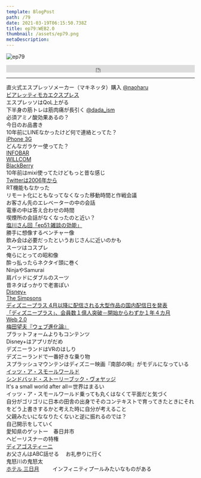 ```yaml
---  
template: BlogPost  
path: /79
date: 2021-03-19T06:15:50.738Z  
title: ep79:WEB2.0
thumbnail: /assets/ep79.png
metaDescription:  
---  
```

![ep79](/assets/ep79.png)  

<iframe width="100%" height="20" scrolling="no" frameborder="no" allow="autoplay" src="https://w.soundcloud.com/player/?url=https%3A//api.soundcloud.com/tracks/1010955898&color=%23ff5500&inverse=false&auto_play=false&show_user=true"></iframe>

***

直火式エスプレッソメーカー（マキネッタ）購入 [@naoharu](https://twitter.com/naoharu)   
[ビアレッティモカエクスプレス](https://bialetti.jp/index.php?dispatch=categories.view&category_id=46)  
エスプレッソはQoL上がる  
下半身の筋トレは筋肉痛が長引く [@dada_ism](https://twitter.com/dada_ism)   
必須アミノ酸効果あるの？  
今日のお品書き  
10年前にLINEなかったけど何で連絡とってた？  
[iPhone 3G](https://ja.wikipedia.org/wiki/IPhone_3G)  
どんなガラケー使ってた？  
[INFOBAR](https://ja.wikipedia.org/wiki/INFOBAR)  
[WILLCOM](https://ja.wikipedia.org/wiki/%E3%82%A6%E3%82%A3%E3%83%AB%E3%82%B3%E3%83%A0)  
[BlackBerry](https://ja.wikipedia.org/wiki/BlackBerry)  
10年前はmixi使ってたけどもっと昔な感じ  
[Twitterは2006年から](https://ja.wikipedia.org/wiki/Twitter)  
RT機能もなかった  
リモート化にともなってなくなった移動時間と作戦会議  
お客さん先のエレベーターの中の会話  
電車の中は答え合わせの時間  
喫煙所の会話がなくなったのと近い？  
[塩川さん回「ep51:雑談の効能」](https://jamming.fm/51)  
勝手に想像するベンチャー像  
飲み会は必要だったというおじさんに近いのかも  
スーツはコスプレ  
俺らにとっての昭和像  
酔っ払ったらネクタイ頭に巻く  
NinjaやSamurai  
肩パッドにダブルのスーツ  
昔ネタばっかりで老害ぽい  
[Disney+](https://disneyplus.disney.co.jp/)  
[The Simpsons](https://disneyplus.disney.co.jp/view/#!/series/detailed/%E3%82%B6%E3%83%BB%E3%82%B7%E3%83%B3%E3%83%97%E3%82%BD%E3%83%B3%E3%82%BA/413323)  
[ディズニープラス 4月以降に配信される大型作品の国内配信日を発表](https://disneyplus.disney.co.jp/news/2021/0225_01.html)  
[「ディズニープラス」、会員数１億人突破－開始からわずか１年４カ月](https://www.bloomberg.co.jp/news/articles/2021-03-09/QPPTVPDWX2PV01)  
[Web 2.0](https://ja.wikipedia.org/wiki/Web_2.0)  
[梅田望夫『ウェブ進化論』](https://www.chikumashobo.co.jp/top/shinka/mokuji.html)  
プラットフォームよりもコンテンツ  
Disney+はアプリがだめ  
デズニーランドはVRのはしり  
デズニーランドで一番好きな乗り物  
スプラッシュマウンテンはディズニー映画『南部の唄』がモデルになっている  
[イッツ・ア・スモールワールド](https://www.tokyodisneyresort.jp/tdl/attraction/detail/172/)   
[シンドバッド・ストーリーブック・ヴォヤッジ](https://www.tokyodisneyresort.jp/tds/attraction/detail/235/)  
It's a small world after all＝世界はまるい  
イッツ・ア・スモールワールド乗っても丸くはなくて平面だと気づく  
自分がゴリゴリに日本の田舎の出身でそのコンテキストで育ってきたときにそれをどう上書きするかと考えた時に自分が考えること  
父親みたいにななりたくないと逆に振れるのでは？  
自己開示をしていく  
愛知県のゲットー　春日井市  
ヘビーリスナーの特権  
[ディアゴスティーニ](https://deagostini.jp/)  
お父さんはABC話せる　
お礼参りに行く  
鬼怒川の鬼怒太  
[ホテル 三日月](http://www.mikazuki.co.jp/kinugawa/)  　　
インフィニティプールみたいなものがある  
